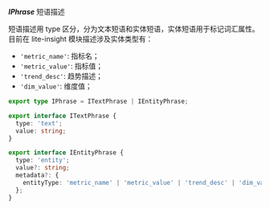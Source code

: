 ***IPhrase*** 短语描述

短语描述用 type 区分，分为文本短语和实体短语，实体短语用于标记词汇属性。目前在 lite-insight 模块描述涉及实体类型有：
* `'metric_name'`: 指标名；
* `'metric_value'`: 指标值；
* `'trend_desc'`: 趋势描述；
* `'dim_value'`: 维度值；

```ts
export type IPhrase = ITextPhrase | IEntityPhrase;

export interface ITextPhrase {
  type: 'text';
  value: string;
}

export interface IEntityPhrase {
  type: 'entity';
  value?: string;
  metadata?: {
    entityType: 'metric_name' | 'metric_value' | 'trend_desc' | 'dim_value';
  };
}
```
